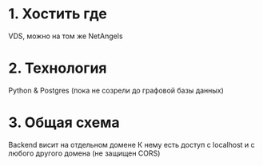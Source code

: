 # 1. Хостить где

VDS, можно на том же NetAngels

# 2. Технология

Python & Postgres (пока не созрели до графовой базы данных)

# 3. Общая схема

Backend висит на отдельном домене
К нему есть доступ с localhost и с любого другого домена (не защищен CORS)

